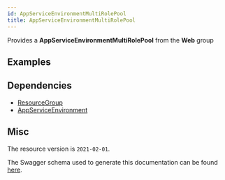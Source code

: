 ```yaml
---
id: AppServiceEnvironmentMultiRolePool
title: AppServiceEnvironmentMultiRolePool
---
```

Provides a **AppServiceEnvironmentMultiRolePool** from the **Web** group
## Examples
## Dependencies
- [ResourceGroup](../Resources/ResourceGroup.md)
- [AppServiceEnvironment](../Web/AppServiceEnvironment.md)
## Misc
The resource version is `2021-02-01`.

The Swagger schema used to generate this documentation can be found [here](https://github.com/Azure/azure-rest-api-specs/tree/main/specification/web/resource-manager/Microsoft.Web/stable/2021-02-01/AppServiceEnvironments.json).
